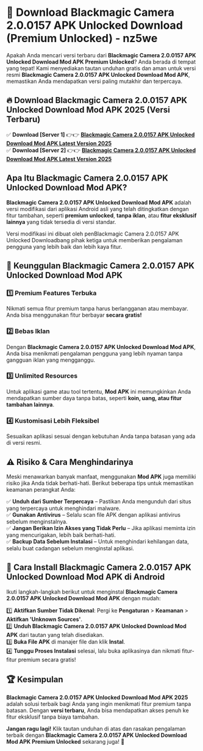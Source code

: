 # 🎯 Download Blackmagic Camera 2.0.0157 APK Unlocked Download (Premium Unlocked) -  nz5we

Apakah Anda mencari versi terbaru dari **Blackmagic Camera 2.0.0157 APK Unlocked Download Mod APK Premium Unlocked**? Anda berada di tempat yang tepat! Kami menyediakan tautan unduhan gratis dan aman untuk versi resmi **Blackmagic Camera 2.0.0157 APK Unlocked Download Mod APK**, memastikan Anda mendapatkan versi paling mutakhir dan terpercaya.

## 🔥 Download Blackmagic Camera 2.0.0157 APK Unlocked Download Mod APK 2025 (Versi Terbaru)

✅ **Download [Server 1]** 👉👉 [**Blackmagic Camera 2.0.0157 APK Unlocked Download Mod APK Latest Version 2025**](https://momento.my/?title=Blackmagic_Camera_2.0.0157_APK_Unlocked_Download)  
✅ **Download [Server 2]** 👉👉 [**Blackmagic Camera 2.0.0157 APK Unlocked Download Mod APK Latest Version 2025**](https://momento.my/?title=Blackmagic_Camera_2.0.0157_APK_Unlocked_Download)  

## Apa Itu Blackmagic Camera 2.0.0157 APK Unlocked Download Mod APK?

**Blackmagic Camera 2.0.0157 APK Unlocked Download Mod APK** adalah versi modifikasi dari aplikasi Android asli yang telah ditingkatkan dengan fitur tambahan, seperti **premium unlocked**, **tanpa iklan**, atau **fitur eksklusif lainnya** yang tidak tersedia di versi standar.

Versi modifikasi ini dibuat oleh penBlackmagic Camera 2.0.0157 APK Unlocked Downloadbang pihak ketiga untuk memberikan pengalaman pengguna yang lebih baik dan lebih kaya fitur.

## 🎯 Keunggulan Blackmagic Camera 2.0.0157 APK Unlocked Download Mod APK

### 1️⃣ Premium Features Terbuka
Nikmati semua fitur premium tanpa harus berlangganan atau membayar. Anda bisa menggunakan fitur berbayar **secara gratis!**

### 2️⃣ Bebas Iklan
Dengan **Blackmagic Camera 2.0.0157 APK Unlocked Download Mod APK**, Anda bisa menikmati pengalaman pengguna yang lebih nyaman tanpa gangguan iklan yang mengganggu.

### 3️⃣ Unlimited Resources
Untuk aplikasi game atau tool tertentu, **Mod APK** ini memungkinkan Anda mendapatkan sumber daya tanpa batas, seperti **koin, uang, atau fitur tambahan lainnya**.

### 4️⃣ Kustomisasi Lebih Fleksibel
Sesuaikan aplikasi sesuai dengan kebutuhan Anda tanpa batasan yang ada di versi resmi.

## ⚠️ Risiko & Cara Menghindarinya

Meski menawarkan banyak manfaat, menggunakan **Mod APK** juga memiliki risiko jika Anda tidak berhati-hati. Berikut beberapa tips untuk memastikan keamanan perangkat Anda:

✅ **Unduh dari Sumber Terpercaya** – Pastikan Anda mengunduh dari situs yang terpercaya untuk menghindari malware.  
✅ **Gunakan Antivirus** – Selalu scan file APK dengan aplikasi antivirus sebelum menginstalnya.  
✅ **Jangan Berikan Izin Akses yang Tidak Perlu** – Jika aplikasi meminta izin yang mencurigakan, lebih baik berhati-hati.  
✅ **Backup Data Sebelum Instalasi** – Untuk menghindari kehilangan data, selalu buat cadangan sebelum menginstal aplikasi.

## 📌 Cara Install Blackmagic Camera 2.0.0157 APK Unlocked Download Mod APK di Android

Ikuti langkah-langkah berikut untuk menginstal **Blackmagic Camera 2.0.0157 APK Unlocked Download Mod APK** dengan mudah:

1️⃣ **Aktifkan Sumber Tidak Dikenal**: Pergi ke **Pengaturan** > **Keamanan** > **Aktifkan 'Unknown Sources'**.  
2️⃣ **Unduh Blackmagic Camera 2.0.0157 APK Unlocked Download Mod APK** dari tautan yang telah disediakan.  
3️⃣ **Buka File APK** di manajer file dan klik **Instal**.  
4️⃣ **Tunggu Proses Instalasi** selesai, lalu buka aplikasinya dan nikmati fitur-fitur premium secara gratis!

## 🏆 Kesimpulan

**Blackmagic Camera 2.0.0157 APK Unlocked Download Mod APK 2025** adalah solusi terbaik bagi Anda yang ingin menikmati fitur premium tanpa batasan. Dengan **versi terbaru**, Anda bisa mendapatkan akses penuh ke fitur eksklusif tanpa biaya tambahan.

**Jangan ragu lagi!** Klik tautan unduhan di atas dan rasakan pengalaman terbaik dengan **Blackmagic Camera 2.0.0157 APK Unlocked Download Mod APK Premium Unlocked** sekarang juga! 🚀
